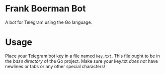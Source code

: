 # Frank Boerman Bot
A bot for Telegram using the Go language.

# Usage
Place your Telegram bot key in a file named `key.txt`. This file ought to be in the *base directory* of the Go project. Make sure your key.txt *does not* have newlines or tabs or any other special characters!
